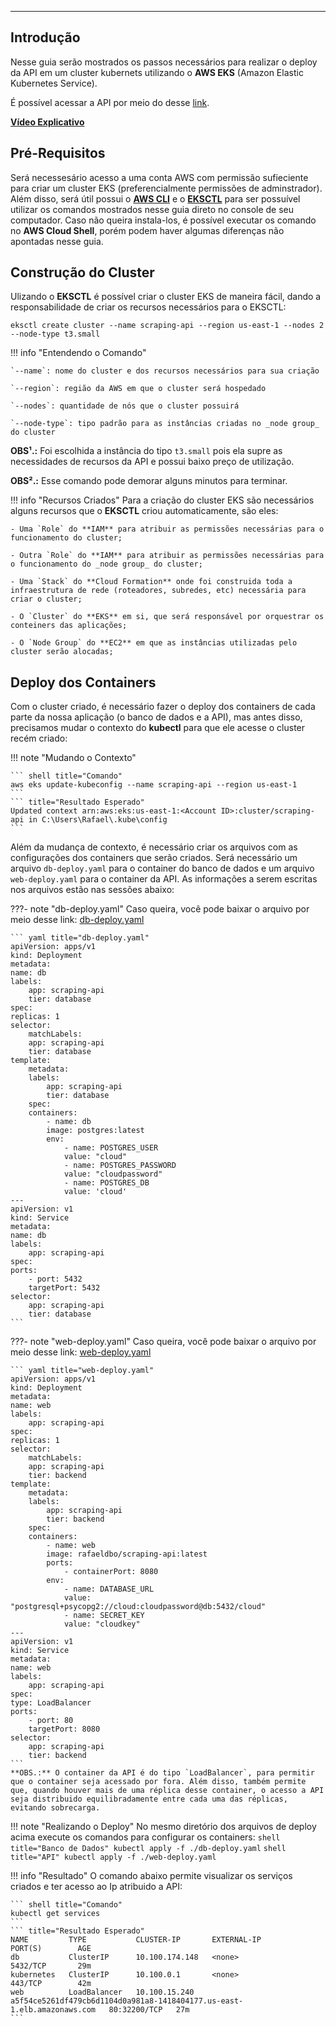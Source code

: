 
---
## **Introdução**

Nesse guia serão mostrados os passos necessários para realizar o deploy da API em um cluster kubernets utilizando o **AWS EKS** (Amazon Elastic Kubernetes Service).

É possível acessar a API por meio do desse [link](http://a5f54ce5261df479cb6d1104d0a981a8-1418404177.us-east-1.elb.amazonaws.com/docs).

[**Vídeo Explicativo**]()

## **Pré-Requisitos**

Será necessesário acesso a uma conta AWS com permissão sufieciente para criar um cluster EKS (preferencialmente permissões de adminstrador). Além disso, será útil possui o **[AWS CLI](https://aws.amazon.com/pt/cli/)** e o **[EKSCTL](https://eksctl.io/installation/)** para ser possuível utilizar os comandos mostrados nesse guia direto no console de seu computador. Caso não queira instala-los, é possível executar os comando no **AWS Cloud Shell**, porém podem haver algumas diferenças não apontadas nesse guia.

## **Construção do Cluster**

Ulizando o **EKSCTL** é possível criar o cluster EKS de maneira fácil, dando a responsabilidade de criar os recursos necessários para o EKSCTL:

``` shell
eksctl create cluster --name scraping-api --region us-east-1 --nodes 2 --node-type t3.small
```

!!! info "Entendendo o Comando"

    `--name`: nome do cluster e dos recursos necessários para sua criação

    `--region`: região da AWS em que o cluster será hospedado

    `--nodes`: quantidade de nós que o cluster possuirá

    `--node-type`: tipo padrão para as instâncias criadas no _node group_ do cluster


**OBS¹.:** Foi escolhida a instância do tipo `t3.small` pois ela supre as necessidades de recursos da API e possui baixo preço de utilização.

**OBS².:** Esse comando pode demorar alguns minutos para terminar.

!!! info "Recursos Criados"
    Para a criação do cluster EKS são necessários alguns recursos que o **EKSCTL** criou automaticamente, são eles:
    
    - Uma `Role` do **IAM** para atribuir as permissões necessárias para o funcionamento do cluster;
    
    - Outra `Role` do **IAM** para atribuir as permissões necessárias para o funcionamento do _node group_ do cluster;
    
    - Uma `Stack` do **Cloud Formation** onde foi construida toda a infraestrutura de rede (roteadores, subredes, etc) necessária para criar o cluster;

    - O `Cluster` do **EKS** em si, que será responsável por orquestrar os conteiners das aplicações;

    - O `Node Group` do **EC2** em que as instâncias utilizadas pelo cluster serão alocadas;


## Deploy dos Containers

Com o cluster criado, é necessário fazer o deploy dos containers de cada parte da nossa aplicação (o banco de dados e a API), mas antes disso, precisamos mudar o contexto do **kubectl** para que ele acesse o cluster recém criado:

!!! note "Mudando o Contexto"

    ``` shell title="Comando"
    aws eks update-kubeconfig --name scraping-api --region us-east-1
    ```
    ``` title="Resultado Esperado"
    Updated context arn:aws:eks:us-east-1:<Account ID>:cluster/scraping-api in C:\Users\Rafael\.kube\config
    ```

Além da mudança de contexto, é necessário criar os arquivos com as configurações dos containers que serão criados. Será necessário um arquivo `db-deploy.yaml` para o container do banco de dados e um arquivo `web-deploy.yaml` para o container da API. As informações a serem escritas nos arquivos estão nas sessões abaixo: 

???- note "db-deploy.yaml" 
    Caso queira, você pode baixar o arquivo por meio desse link: [db-deploy.yaml](https://alinsperedu-my.sharepoint.com/:u:/g/personal/rafaeldbo_al_insper_edu_br/EcuiuN40sJlCjC7uqzNbO3QBmWGFYwrh4FPAjo9xCT4tTw?e=G9af6a) 

    ``` yaml title="db-deploy.yaml"
    apiVersion: apps/v1
    kind: Deployment
    metadata:
    name: db
    labels:
        app: scraping-api
        tier: database
    spec:
    replicas: 1
    selector:
        matchLabels:
        app: scraping-api
        tier: database
    template:
        metadata:
        labels:
            app: scraping-api
            tier: database
        spec:
        containers:
            - name: db
            image: postgres:latest
            env:
                - name: POSTGRES_USER
                value: "cloud"
                - name: POSTGRES_PASSWORD
                value: "cloudpassword"
                - name: POSTGRES_DB
                value: 'cloud'
    ---
    apiVersion: v1
    kind: Service
    metadata:
    name: db
    labels:
        app: scraping-api
    spec:
    ports:
        - port: 5432
        targetPort: 5432
    selector:
        app: scraping-api
        tier: database
    ```



???- note "web-deploy.yaml" 
    Caso queira, você pode baixar o arquivo por meio desse link: [web-deploy.yaml](https://alinsperedu-my.sharepoint.com/:u:/g/personal/rafaeldbo_al_insper_edu_br/EZbU33XDvsFBn4-OqIuyNKIBLbQOa6-_1_k4uHzYUNF6BQ?e=C6JUoV) 

    ``` yaml title="web-deploy.yaml"
    apiVersion: apps/v1
    kind: Deployment
    metadata:
    name: web
    labels:
        app: scraping-api
    spec:
    replicas: 1
    selector:
        matchLabels:
        app: scraping-api
        tier: backend
    template:
        metadata:
        labels:
            app: scraping-api
            tier: backend
        spec:
        containers:
            - name: web
            image: rafaeldbo/scraping-api:latest
            ports:
                - containerPort: 8080
            env:
                - name: DATABASE_URL
                value: "postgresql+psycopg2://cloud:cloudpassword@db:5432/cloud"
                - name: SECRET_KEY
                value: "cloudkey"
    ---
    apiVersion: v1
    kind: Service
    metadata:
    name: web
    labels:
        app: scraping-api
    spec:
    type: LoadBalancer
    ports:
        - port: 80
        targetPort: 8080
    selector:
        app: scraping-api
        tier: backend
    ```
    **OBS.:** O container da API é do tipo `LoadBalancer`, para permitir que o container seja acessado por fora. Além disso, também permite que, quando houver mais de uma réplica desse container, o acesso a API seja distribuido equilibradamente entre cada uma das réplicas, evitando sobrecarga.

!!! note "Realizando o Deploy"
    No mesmo diretório dos arquivos de deploy acima execute os comandos para configurar os containers:
    ``` shell title="Banco de Dados"
    kubectl apply -f ./db-deploy.yaml
    ```
    ``` shell title="API"
    kubectl apply -f ./web-deploy.yaml
    ```

!!! info "Resultado"
    O comando abaixo permite visualizar os serviços criados e ter acesso ao Ip atribuido a API:

    ``` shell title="Comando"
    kubectl get services
    ```
    ``` title="Resultado Esperado"
    NAME         TYPE           CLUSTER-IP       EXTERNAL-IP                                                               PORT(S)        AGE
    db           ClusterIP      10.100.174.148   <none>                                                                    5432/TCP       29m
    kubernetes   ClusterIP      10.100.0.1       <none>                                                                    443/TCP        42m
    web          LoadBalancer   10.100.15.240    a5f54ce5261df479cb6d1104d0a981a8-1418404177.us-east-1.elb.amazonaws.com   80:32200/TCP   27m
    ```
